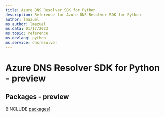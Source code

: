 ```yaml
---
title: Azure DNS Resolver SDK for Python
description: Reference for Azure DNS Resolver SDK for Python
author: lmazuel
ms.author: lmazuel
ms.data: 01/17/2023
ms.topic: reference
ms.devlang: python
ms.service: dnsresolver
---
```

# Azure DNS Resolver SDK for Python - preview
## Packages - preview
[!INCLUDE [packages](dns-resolver-index.md)]